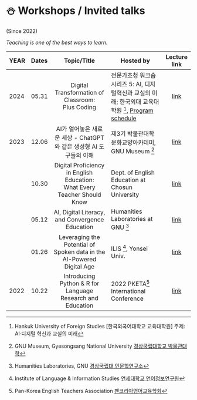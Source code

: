 # ⛄ Workshops / Invited talks 
(Since 2022)

_Teaching is one of the best ways to learn._

|YEAR|Dates|Topic/Title|Hosted by|Lecture link|
|:--|:--|:--:|--|:--:|
| 2024 |05.31 | Digital Transformation of Classroom: <br>Plus Coding| 전문가초청 워크숍 시리즈 5: AI, 디지털혁신과 교실의 미래; 한국외대 교육대학원 [^5], [Program schedule](https://builder.hufs.ac.kr/user/boardList.action?command=view&page=1&boardId=26502&boardSeq=185037850) |[link](https://github.com/MK316/workshops/blob/main/20240531_hufs/readme.md)|
| 2023 |12.06 |AI가 열어놓은 새로운 세상 - ChatGPT와 같은 생성형 AI 도구들의 이해|제3기 박물관대학 문화교양아카데미, GNU Museum [^4]|[link](https://github.com/MK316/workshops/tree/main/20231206)|
| |10.30 | Digital Proficiency in English Education: <br> What Every Teacher Should Know | Dept. of English Education at Chosun University | [link](https://github.com/MK316/workshops/tree/main/2023CSU)|
| |05.12 |AI, Digital Literacy, and Convergence Education | Humanities Laboratories at GNU [^3] | [link](https://github.com/MK316/workshops/blob/main/20230512_GNU/README.md)|
||01.26|Leveraging the Potential of Spoken data in the AI-Powered Digital Age|ILIS [^2], Yonsei Univ.|[link](https://github.com/MK316/workshops/blob/main/20230126_yonsei/index.md)|
|2022|10.22| Introducing Python & R for Language Research and Education | 2022 PKETA[^1] International Conference|[link](https://github.com/MK316/pketa22/blob/main/README.md)|



[^1]: Pan-Korea English Teachers Association [팬코리아영어교육학회](https://pketa.jams.or.kr/co/locale.kci?lang=en_US)
[^2]: Institute of Language & Information Studies [연세대학교 언어정보연구원](https://devcms.yonsei.ac.kr/ilis_en/index.do)
[^3]: Humanities Laboratories, GNU [경상국립대 인문학연구소](https://www.gnu.ac.kr/human/main.do)
[^4]: GNU Museum, Gyesongsang National University [경상국립대학교 박물관대학](https://www.gnu.ac.kr/museum/main.do)
[^5]: Hankuk University of Foreign Studies [한국외국어대학교 교육대학원] 주제: AI·디지털 혁신과 교실의 미래
